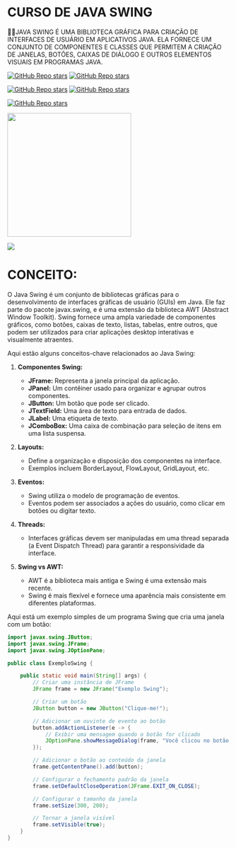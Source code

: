 # CURSO DE JAVA SWING
👨‍⚖️JAVA SWING É UMA BIBLIOTECA GRÁFICA PARA CRIAÇÃO DE INTERFACES DE USUÁRIO EM APLICATIVOS JAVA. ELA FORNECE UM CONJUNTO DE COMPONENTES E CLASSES QUE PERMITEM A CRIAÇÃO DE JANELAS, BOTÕES, CAIXAS DE DIÁLOGO E OUTROS ELEMENTOS VISUAIS EM PROGRAMAS JAVA.

[![GitHub Repo stars](https://img.shields.io/badge/VILHALVA-GITHUB-03A9F4?logo=github)](https://github.com/VILHALVA) 
[![GitHub Repo stars](https://img.shields.io/badge/VEJA%20OS-VIDEOS-03A9F4?logo=youtube)](https://www.youtube.com/@vilhalva100/search?query=JAVA%20SWING)

[![GitHub Repo stars](https://img.shields.io/badge/VEJA-DOCUMENTAÇÃO-03A9F4?logo=google)](https://docs.oracle.com/javase%2F7%2Fdocs%2Fapi%2F%2F/javax/swing/package-summary.html) 
[![GitHub Repo stars](https://img.shields.io/badge/LINGUAGEM%20DE-PROGRAMAÇÃO-03A9F4?logo=google)](https://github.com/VILHALVA/CURSO-DE-JAVA)
<br>

[![GitHub Repo stars](https://img.shields.io/badge/-PLAYLIST%20DO%20YOUTUBE-blueviolet)](https://youtube.com/playlist?list=PLwH4Cv_WLhLbc4H-aOh3xFywPGxhaso_b&si=P4Qve44T_F_BQQQR)

<img src="https://dashboard.snapcraft.io/site_media/appmedia/2022/09/icon.svg_gw9Uhzy.png" align="center" width="280"> <br>

![](https://i.imgur.com/waxVImv.png)

# CONCEITO:
O Java Swing é um conjunto de bibliotecas gráficas para o desenvolvimento de interfaces gráficas de usuário (GUIs) em Java. Ele faz parte do pacote javax.swing, e é uma extensão da biblioteca AWT (Abstract Window Toolkit). Swing fornece uma ampla variedade de componentes gráficos, como botões, caixas de texto, listas, tabelas, entre outros, que podem ser utilizados para criar aplicações desktop interativas e visualmente atraentes.

Aqui estão alguns conceitos-chave relacionados ao Java Swing:

1. **Componentes Swing:**
   - **JFrame:** Representa a janela principal da aplicação.
   - **JPanel:** Um contêiner usado para organizar e agrupar outros componentes.
   - **JButton:** Um botão que pode ser clicado.
   - **JTextField:** Uma área de texto para entrada de dados.
   - **JLabel:** Uma etiqueta de texto.
   - **JComboBox:** Uma caixa de combinação para seleção de itens em uma lista suspensa.

2. **Layouts:**
   - Define a organização e disposição dos componentes na interface.
   - Exemplos incluem BorderLayout, FlowLayout, GridLayout, etc.

3. **Eventos:**
   - Swing utiliza o modelo de programação de eventos.
   - Eventos podem ser associados a ações do usuário, como clicar em botões ou digitar texto.

4. **Threads:**
   - Interfaces gráficas devem ser manipuladas em uma thread separada (a Event Dispatch Thread) para garantir a responsividade da interface.

5. **Swing vs AWT:**
   - AWT é a biblioteca mais antiga e Swing é uma extensão mais recente.
   - Swing é mais flexível e fornece uma aparência mais consistente em diferentes plataformas.

Aqui está um exemplo simples de um programa Swing que cria uma janela com um botão:

```java
import javax.swing.JButton;
import javax.swing.JFrame;
import javax.swing.JOptionPane;

public class ExemploSwing {

    public static void main(String[] args) {
        // Criar uma instância de JFrame
        JFrame frame = new JFrame("Exemplo Swing");

        // Criar um botão
        JButton button = new JButton("Clique-me!");

        // Adicionar um ouvinte de evento ao botão
        button.addActionListener(e -> {
            // Exibir uma mensagem quando o botão for clicado
            JOptionPane.showMessageDialog(frame, "Você clicou no botão!");
        });

        // Adicionar o botão ao conteúdo da janela
        frame.getContentPane().add(button);

        // Configurar o fechamento padrão da janela
        frame.setDefaultCloseOperation(JFrame.EXIT_ON_CLOSE);

        // Configurar o tamanho da janela
        frame.setSize(300, 200);

        // Tornar a janela visível
        frame.setVisible(true);
    }
}
```


